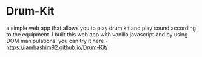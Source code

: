 # Drum-Kit
a simple web app that allows you to play drum kit and play sound according to the equipment.
i built this web app with vanilla javascript and by using DOM manipulations.
you can try it here -  https://iamhashim92.github.io/Drum-Kit/
